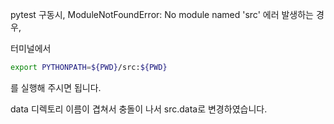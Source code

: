 pytest 구동시, 
ModuleNotFoundError: No module named 'src'
에러 발생하는 경우,

터미널에서
```bash
export PYTHONPATH=${PWD}/src:${PWD}  
```
를 실행해 주시면 됩니다.

data 디렉토리 이름이 겹쳐서 충돌이 나서 src.data로 변경하였습니다.
